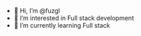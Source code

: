 - 👋 Hi, I’m @fuzgl
- 👀 I’m interested in Full stack development
- 🌱 I’m currently learning Full stack
